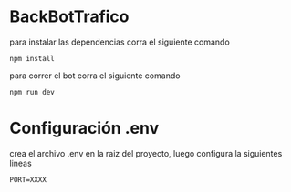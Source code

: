 # BackBotTrafico

para instalar las dependencias corra el siguiente comando
```
npm install
```

para correr el bot corra el siguiente comando
```
npm run dev
```

# Configuración .env

crea el archivo .env en la raiz del proyecto, luego configura la siguientes lineas
```
PORT=XXXX
```
